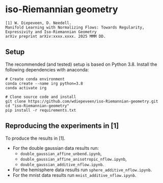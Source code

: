 # iso-Riemannian geometry

    [1] W. Diepeveen, D. Needell.  
    Manifold Learning with Normalizing Flows: Towards Regularity, Expressivity and Iso-Riemannian Geometry
    arXiv preprint arXiv:xxxx.xxxx. 2025 MMM DD.

Setup
-----

The recommended (and tested) setup is based on Python 3.8. Install the following dependencies with anaconda:

    # Create conda environment
    conda create --name irg python=3.8
    conda activate irg

    # Clone source code and install
    git clone https://github.com/wdiepeveen/iso-Riemannian-geometry.git
    cd "iso-Riemannian-geometry"
    pip install -r requirements.txt


Reproducing the experiments in [1]
----------------------------------

To produce the results in [1]. 
* For the double gaussian data results run:
  *  `double_gaussian_affine_unbend.ipynb`,
  *  `double_gaussian_affine_anisotropic_nflow.ipynb`,
  *  `double_gaussian_additive_nflow.ipynb`.
* For the hemisphere data results run `sphere_additive_nflow.ipynb`.
* For the mnist data results run `mnist_additive_nflow.ipynb`.

